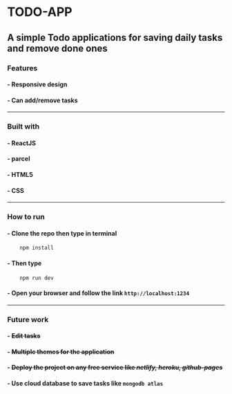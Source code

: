 # TODO-APP

## A simple Todo applications for saving daily tasks and remove done ones

### Features

#### - Responsive design

#### - Can add/remove tasks

---

### Built with

#### - ReactJS

#### - parcel

#### - HTML5

#### - CSS

---

### How to run

#### - Clone the repo then type in terminal

```code
    npm install
```

#### - Then type

```code
    npm run dev
```

#### - Open your browser and follow the link `http://localhost:1234`

---

### Future work

#### - ~~Edit tasks~~

#### - ~~Multiple themes for the application~~

#### - ~~Deploy the project on any free service like _netlify, heroku, github-pages_~~

#### - Use cloud database to save tasks like `mongodb atlas`
